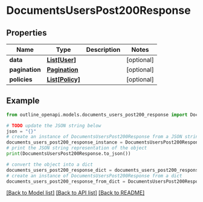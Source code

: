 # DocumentsUsersPost200Response


## Properties

Name | Type | Description | Notes
------------ | ------------- | ------------- | -------------
**data** | [**List[User]**](User.md) |  | [optional] 
**pagination** | [**Pagination**](Pagination.md) |  | [optional] 
**policies** | [**List[Policy]**](Policy.md) |  | [optional] 

## Example

```python
from outline_openapi.models.documents_users_post200_response import DocumentsUsersPost200Response

# TODO update the JSON string below
json = "{}"
# create an instance of DocumentsUsersPost200Response from a JSON string
documents_users_post200_response_instance = DocumentsUsersPost200Response.from_json(json)
# print the JSON string representation of the object
print(DocumentsUsersPost200Response.to_json())

# convert the object into a dict
documents_users_post200_response_dict = documents_users_post200_response_instance.to_dict()
# create an instance of DocumentsUsersPost200Response from a dict
documents_users_post200_response_from_dict = DocumentsUsersPost200Response.from_dict(documents_users_post200_response_dict)
```
[[Back to Model list]](../README.md#documentation-for-models) [[Back to API list]](../README.md#documentation-for-api-endpoints) [[Back to README]](../README.md)


